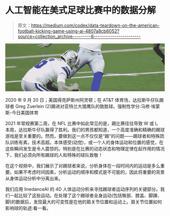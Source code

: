 # 人工智能在美式足球比赛中的数据分解

> 原文：<https://medium.com/codex/data-teardown-on-the-american-football-kicking-game-using-ai-4807a8cb6052?source=collection_archive---------6----------------------->

![](img/1ba7e338985eb34bcda08bf63f7eb7a8.png)

2020 年 9 月 20 日；美国得克萨斯州阿灵顿；在 AT&T 体育场，达拉斯牛仔队踢球者 Greg Zuerlein (2)踢进对亚特兰大猎鹰队的致胜球。强制性学分:马修·埃蒙斯-今日美国体育

2021 年常规赛第二周，在 NFL 比赛中如此常见的是，踢比赛往往导致 W 或 l。本周，达拉斯牛仔队赢得了胜利。我们的男孩都知道，一个高度准确和精确的踢球游戏是至关重要的。然而，要做到这一点不仅仅是“踢”的问题——踢球者和特殊团队训练有素，技术高超。本体感受(动觉)，或一个人的身体运动和位置的感觉，在这些瞬间发生是令人震惊的。特别是在比赛的动态状态和物理定律在起作用的情况下，我们必须向所有踢球的人和特殊的球队致敬！

在这个视频中，我们展示了对踢球者来说，分析身体在一段时间内的运动是多么重要。如果不考虑时间因素，分析运动的顺序和模式是不可能的，因此将重要的背景从身体运动分析中分离出来。

我们应用 linedanceAI 的 4D 人体运动分析来寻找踢球者运动序列的关键部分。我们一起比较了这些运动。在处理了这个踢球者全身运动(包括臀部、膝盖、脚踝、脚)的数据后，发现最大的可变性是在他的肩关节位置和运动上。肩关节位置如何影响球的轨迹:看一看。